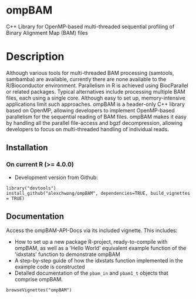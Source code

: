 # ompBAM
C++ Library for OpenMP-based multi-threaded sequential profiling of Binary Alignment Map (BAM) files

# Description
Although various tools for multi-threaded BAM processing (samtools,
sambamba) are available, currently there are none available to the 
R/Bioconductor environment. Parallelism in R is achieved using BiocParallel 
or related packages. Typical alternatives include processing multiple BAM 
files, each using a single core. Although easy to set up, memory-intensive
applications limit such approaches. ompBAM is a header-only C++ library 
based on OpenMP, allowing developers to implement OpenMP-based parallelism 
for the sequential reading of BAM files. ompBAM makes it easy by handling 
all the parallel file-access and bgzf decompression, allowing developers to 
focus on multi-threaded handling of individual reads.

## Installation

### On current R (>= 4.0.0)
* Development version from Github:
```
library("devtools")
install_github("alexchwong/ompBAM", dependencies=TRUE, build_vignettes = TRUE)
```

## Documentation

Access the ompBAM-API-Docs via its included vignette. This includes:
* How to set up a new package R-project, ready-to-compile with ompBAM, as well as a 'Hello World' equivalent example function of the 'idxstats' function to demonstrate ompBAM
* A step-by-step guide of how the idxstats function implemented in the example code is constructed
* Detailed documentation of the `pbam_in` and `pbam1_t` objects that comprise ompBAM.

```
browseVignettes("ompBAM")
```
